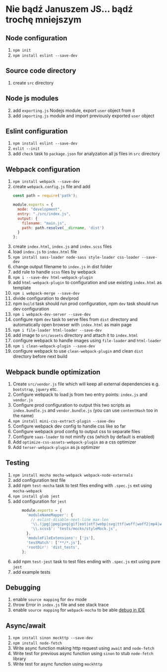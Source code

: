 # Nie bądź Januszem JS… bądź trochę mniejszym

## Node configuration
1. `npm init`
2. `npm install eslint --save-dev`

## Source code directory
1. create `src` directory

## Node js modules
2. add `exporting.js` Nodejs module, export `user` object from it
3. add `importing.js` module and import previously exported `user` object

## Eslint configuration
1. `npm install eslint --save-dev`
2. `eslit --init`
4. add `check` task to `package.json` for analyzation all js files in `src` directory

## Webpack configuration
1. `npm install webpack --save-dev`
2. create `webpack.config.js` file and add
    ```js
    const path = require('path');
    
    module.exports = {
      mode: "development",
      entry: "./src/index.js",
      output: {
        filename: "main.js",
        path: path.resolve(__dirname, 'dist')
      }
    };
    ```
3. create `index.html`, `index.js` and `index.scss` files
4. load `index.js` to `index.html` file 
5. `npm install sass-loader node-sass style-loader css-loader --save-dev`
6. change output filename to `index.js` in dist folder
7. add rule to handle `scss` files by webpack
8. `npm i --save-dev html-webpack-plugin`
9. add `html-webpack-plugin` to configuration and use existing `index.html` as template
10. `npm i webpack-merge --save-dev`
11. divide configuration to dev/prod
12. npm `build` task should run prod configuration, npm `dev` task should run dev configuration
13. `npm i webpack-dev-server --save-dev`
14. configure npm `dev` task to serve files from `dist` directory and automatically open browser with `index.html`
as main page
15. `npm i file-loader html-loader --save-dev`
16. add image to `src/assets` directory and attach it to `index.html`
17. configure webpack to handle images using `file-loader` and `html-loader`
18. `npm i clean-webpack-plugin --save-dev`
19. configure webpack to use `clean-webpack-plugin` and clean `dist` directory before next build

## Webpack bundle optimization
1. Create `src/vendor.js` file which will keep all external dependencies e.g. `bootstrap`, `jquery` etc.
2. Configure webpack to load js from two entry points: `index.js` and `vendor.js`
3. Configure prod configuration to output this two scripts as `index.bundle.js` and `vendor.bundle.js` (you can use `contentHash` too in the name)
4. `npm install mini-css-extract-plugin --save-dev`
5. Configure webpack dev config to handle css like so far
6. Configure webpack prod config to output css to separate files
7. Configure `saas-loader` to not minify css (which by default is enabled)
8. Add `optimize-css-assets-webpack-plugin` as a css optimizer
9. Add `terser-webpack-plugin` as js optimizer

## Testing
1. `npm install mocha mocha-webpack webpack-node-externals`
2. add configuration test file
3. add npm `test-mocha` task to test files ending with `.spec.js` ext using `mocha-webpack`
4. `npm install glob jest`
5. add configuration for `jest`
    ```js
        module.exports = {
          'moduleNameMapper': {
            // eslint-disable-next-line max-len
            '\\.(jpg|jpeg|png|gif|eot|otf|webp|svg|ttf|woff|woff2|mp4|webm|wav|mp3|m4a|aac|oga)$': 'tests/mocks/fileMock.js',
            '\\.scss$': 'tests/mocks/styleMock.js',
          },
          'moduleFileExtensions': ['js'],
          'testMatch': ['**/*.js'],
          'rootDir': 'dist_tests',
        };
    ```
6. add npm `test-jest` task to test files ending with `.spec.js` ext using pure `jest`
7. add example tests

## Debugging
1. enable `source mapping` for `dev` mode
2. throw Error in `index.js` file and see stack trace
3. enable `source mapping` for `webpack-mocha` to be able [debug in IDE](http://zinserjan.github.io/mocha-webpack/docs/guides/ide-integration.html#using-mocha-webpack-in-ides) 

## Async/await
1. `npm install sinon mockttp --save-dev`
2. `npm install node-fetch`
3. Write async function making http request using `await` and `node-fetch`
4. Write test for previous async function using `sinon` to stub `node-fetch` library
5. Write test for async function using `mockhttp`


